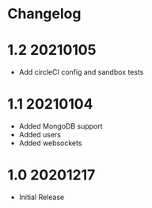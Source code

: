 # Changelog

# 1.2 20210105

 - Add circleCI config and sandbox tests
# 1.1 20210104

 - Added MongoDB support
 - Added users 
 - Added websockets 

# 1.0 20201217

 - Initial Release